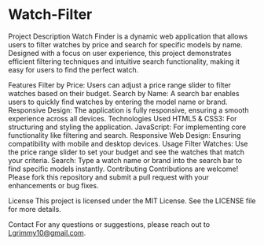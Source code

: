 # Watch-Filter
Project Description
Watch Finder is a dynamic web application that allows users to filter watches by price and search for specific models by name. Designed with a focus on user experience, this project demonstrates efficient filtering techniques and intuitive search functionality, making it easy for users to find the perfect watch.

Features
Filter by Price: Users can adjust a price range slider to filter watches based on their budget.
Search by Name: A search bar enables users to quickly find watches by entering the model name or brand.
Responsive Design: The application is fully responsive, ensuring a smooth experience across all devices.
Technologies Used
HTML5 & CSS3: For structuring and styling the application.
JavaScript: For implementing core functionality like filtering and search.
Responsive Web Design: Ensuring compatibility with mobile and desktop devices.
Usage
Filter Watches: Use the price range slider to set your budget and see the watches that match your criteria.
Search: Type a watch name or brand into the search bar to find specific models instantly.
Contributing
Contributions are welcome! Please fork this repository and submit a pull request with your enhancements or bug fixes.

License
This project is licensed under the MIT License. See the LICENSE file for more details.

Contact
For any questions or suggestions, please reach out to Lgrimmy10@gmail.com.
